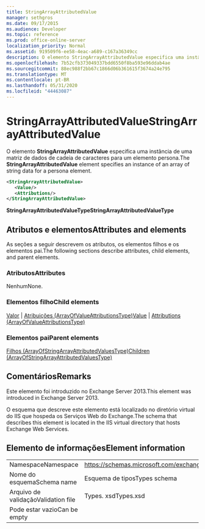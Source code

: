 ```yaml
---
title: StringArrayAttributedValue
manager: sethgros
ms.date: 09/17/2015
ms.audience: Developer
ms.topic: reference
ms.prod: office-online-server
localization_priority: Normal
ms.assetid: 919509f6-ee58-4eac-a689-c167a36349cc
description: O elemento StringArrayAttributedValue especifica uma instância de uma matriz de dados de cadeia de caracteres para um elemento persona.
ms.openlocfilehash: 7b52cfb373049337bdd6550f8ba593e96ddab4ae
ms.sourcegitcommit: 88ec988f2bb67c1866d06b361615f3674a24e795
ms.translationtype: MT
ms.contentlocale: pt-BR
ms.lasthandoff: 05/31/2020
ms.locfileid: "44463087"
---
```

# <a name="stringarrayattributedvalue"></a><span data-ttu-id="551ae-103">StringArrayAttributedValue</span><span class="sxs-lookup"><span data-stu-id="551ae-103">StringArrayAttributedValue</span></span>

<span data-ttu-id="551ae-104">O elemento **StringArrayAttributedValue** especifica uma instância de uma matriz de dados de cadeia de caracteres para um elemento persona.</span><span class="sxs-lookup"><span data-stu-id="551ae-104">The **StringArrayAttributedValue** element specifies an instance of an array of string data for a persona element.</span></span> 
  
```XML
<StringArrayAttributedValue>
   <Value/>
   <Attributions/>
</StringArrayAttributedValue>
```

 <span data-ttu-id="551ae-105">**StringArrayAttributedValueType**</span><span class="sxs-lookup"><span data-stu-id="551ae-105">**StringArrayAttributedValueType**</span></span>
## <a name="attributes-and-elements"></a><span data-ttu-id="551ae-106">Atributos e elementos</span><span class="sxs-lookup"><span data-stu-id="551ae-106">Attributes and elements</span></span>

<span data-ttu-id="551ae-107">As seções a seguir descrevem os atributos, os elementos filhos e os elementos pai.</span><span class="sxs-lookup"><span data-stu-id="551ae-107">The following sections describe attributes, child elements, and parent elements.</span></span>
  
### <a name="attributes"></a><span data-ttu-id="551ae-108">Atributos</span><span class="sxs-lookup"><span data-stu-id="551ae-108">Attributes</span></span>

<span data-ttu-id="551ae-109">Nenhum</span><span class="sxs-lookup"><span data-stu-id="551ae-109">None.</span></span>
  
### <a name="child-elements"></a><span data-ttu-id="551ae-110">Elementos filho</span><span class="sxs-lookup"><span data-stu-id="551ae-110">Child elements</span></span>

<span data-ttu-id="551ae-111">[Valor](value.md)  |  [Atribuições (ArrayOfValueAttributionsType)](attributions-arrayofvalueattributionstype.md)</span><span class="sxs-lookup"><span data-stu-id="551ae-111">[Value](value.md) | [Attributions (ArrayOfValueAttributionsType)](attributions-arrayofvalueattributionstype.md)</span></span>
  
### <a name="parent-elements"></a><span data-ttu-id="551ae-112">Elementos pai</span><span class="sxs-lookup"><span data-stu-id="551ae-112">Parent elements</span></span>

[<span data-ttu-id="551ae-113">Filhos (ArrayOfStringArrayAttributedValuesType)</span><span class="sxs-lookup"><span data-stu-id="551ae-113">Children (ArrayOfStringArrayAttributedValuesType)</span></span>](children-arrayofstringarrayattributedvaluestype.md)
  
## <a name="remarks"></a><span data-ttu-id="551ae-114">Comentários</span><span class="sxs-lookup"><span data-stu-id="551ae-114">Remarks</span></span>

<span data-ttu-id="551ae-115">Este elemento foi introduzido no Exchange Server 2013.</span><span class="sxs-lookup"><span data-stu-id="551ae-115">This element was introduced in Exchange Server 2013.</span></span>
  
<span data-ttu-id="551ae-116">O esquema que descreve este elemento está localizado no diretório virtual do IIS que hospeda os Serviços Web do Exchange.</span><span class="sxs-lookup"><span data-stu-id="551ae-116">The schema that describes this element is located in the IIS virtual directory that hosts Exchange Web Services.</span></span>
  
## <a name="element-information"></a><span data-ttu-id="551ae-117">Elemento de informações</span><span class="sxs-lookup"><span data-stu-id="551ae-117">Element information</span></span>

|||
|:-----|:-----|
|<span data-ttu-id="551ae-118">Namespace</span><span class="sxs-lookup"><span data-stu-id="551ae-118">Namespace</span></span>  <br/> |https://schemas.microsoft.com/exchange/services/2006/types  <br/> |
|<span data-ttu-id="551ae-119">Nome do esquema</span><span class="sxs-lookup"><span data-stu-id="551ae-119">Schema name</span></span>  <br/> |<span data-ttu-id="551ae-120">Esquema de tipos</span><span class="sxs-lookup"><span data-stu-id="551ae-120">Types schema</span></span>  <br/> |
|<span data-ttu-id="551ae-121">Arquivo de validação</span><span class="sxs-lookup"><span data-stu-id="551ae-121">Validation file</span></span>  <br/> |<span data-ttu-id="551ae-122">Types. xsd</span><span class="sxs-lookup"><span data-stu-id="551ae-122">Types.xsd</span></span>  <br/> |
|<span data-ttu-id="551ae-123">Pode estar vazio</span><span class="sxs-lookup"><span data-stu-id="551ae-123">Can be empty</span></span>  <br/> ||
   

